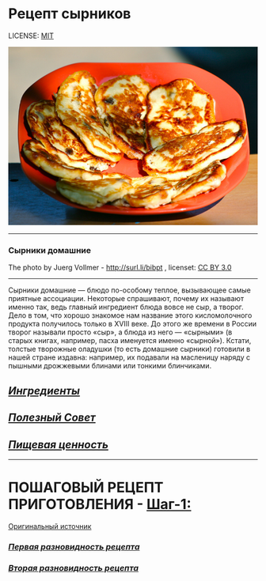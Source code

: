 

# Рецепт сырников

LICENSE: [MIT](./license.md)

![photo-of-syrniki](./assets/Syrniki.jpg)

---
### Сырники домашние
The photo by Juerg Vollmer - http://surl.li/bibpt , licenset: [CC BY 3.0](https://creativecommons.org/licenses/by/3.0/)

---

Сырники домашние — блюдо по-особому теплое, вызывающее самые приятные ассоциации. Некоторые спрашивают, почему их называют именно так, ведь главный ингредиент блюда вовсе не сыр, а творог. Дело в том, что хорошо знакомое нам название этого кисломолочного продукта получилось только в XVIII веке. До этого же времени в России творог называли просто «сыр», а блюда из него — «сырными» (в старых книгах, например, пасха именуется именно «сырной»). Кстати, толстые творожные оладушки (то есть домашние сырники) готовили в нашей стране издавна: например, их подавали на масленицу наряду с пышными дрожжевыми блинами или тонкими блинчиками.



## [*Ингредиенты*](./Ingredients.md)
## [*Полезный Совет*](./tip1.md)

## [*Пищевая ценность*](./the-nutritional-value.md)


---

# ПОШАГОВЫЙ РЕЦЕПТ ПРИГОТОВЛЕНИЯ - [Шаг-1:](./cookingprocess.md)

[Оригинальный источник](https://www.gastronom.ru/recipe/4900/syrniki)


### [*Первая разновидность рецепта*](./ingredients-2.md) ###

### [*Вторая разновидность рецепта*](./ingredients-3.md)


